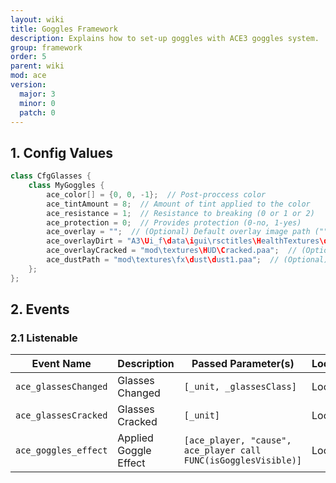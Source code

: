 ```yaml
---
layout: wiki
title: Goggles Framework
description: Explains how to set-up goggles with ACE3 goggles system.
group: framework
order: 5
parent: wiki
mod: ace
version:
  major: 3
  minor: 0
  patch: 0
---
```


## 1. Config Values

```cpp
class CfgGlasses {
    class MyGoggles {
        ace_color[] = {0, 0, -1};  // Post-proccess color
        ace_tintAmount = 8;  // Amount of tint applied to the color
        ace_resistance = 1;  // Resistance to breaking (0 or 1 or 2)
        ace_protection = 0;  // Provides protection (0-no, 1-yes)
        ace_overlay = "";  // (Optional) Default overlay image path ("" for none)
        ace_overlayDirt = "A3\Ui_f\data\igui\rsctitles\HealthTextures\dust_upper_ca.paa";  // (Optional) Dirt overlay image path
        ace_overlayCracked = "mod\textures\HUD\Cracked.paa";  // (Optional) Cracked overlay image path
        ace_dustPath = "mod\textures\fx\dust\dust1.paa";  // (Optional) Dust overlay image path
    };
};
```


## 2. Events

### 2.1 Listenable

| Event Name | Description | Passed Parameter(s) | Locality |
| ---------- | ----------- | ------------------- | -------- |
| `ace_glassesChanged` | Glasses Changed | `[_unit, _glassesClass]` | Local |
| `ace_glassesCracked` | Glasses Cracked | `[_unit]` | Local |
| `ace_goggles_effect` | Applied Goggle Effect | `[ace_player, "cause", ace_player call FUNC(isGogglesVisible)]` | Local
